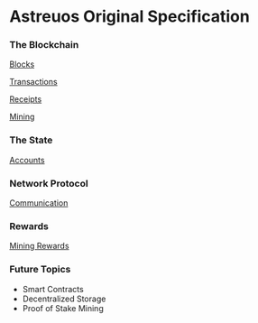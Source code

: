 
# Astreuos Original Specification

### The Blockchain

[Blocks](https://github.com/astreuos/astreuos-specifications/blob/main/blockchain/blocks.md)

[Transactions](https://github.com/astreuos/astreuos-specifications/blob/main/blockchain/transactions.md)

[Receipts](https://github.com/astreuos/astreuos-specifications/blob/main/blockchain/receipts.md)

[Mining](https://github.com/astreuos/astreuos-specifications/blob/main/blockchain/mining.md)

### The State

[Accounts](https://github.com/astreuos/astreuos-specifications/blob/main/state/accounts.md)

### Network Protocol

[Communication](https://github.com/astreuos/astreuos-specifications/blob/main/network/communication.md)

### Rewards

[Mining Rewards](https://github.com/astreuos/astreuos-specifications/blob/main/rewards/mining.md)

### Future Topics

- Smart Contracts
- Decentralized Storage
- Proof of Stake Mining
